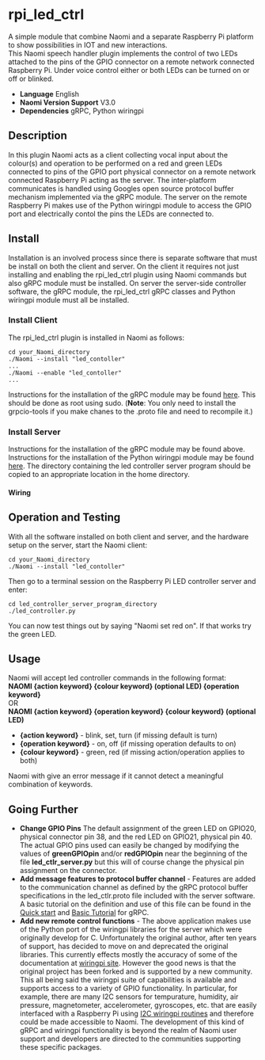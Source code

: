 # rpi_led_ctrl
A simple module that combine Naomi and a separate Raspberry Pi platform to show possibilities in IOT and new interactions.  
This Naomi speech handler plugin implements the control of two LEDs attached to the pins of the GPIO connector on a remote network connected Raspberry Pi. Under voice control either or both LEDs can be turned on or off or blinked.
- **Language** English
- **Naomi Version Support** V3.0
- **Dependencies** gRPC, Python wiringpi
## Description
In this plugin Naomi acts as a client collecting vocal input about the colour(s) and operation to be performed on a red and green LEDs connected to pins of the GPIO port physical connector on a remote network connected Raspberry Pi acting as the server. The inter-platform communicates is handled using Googles open source protocol buffer mechanism implemented via the gRPC module. The server on the remote Raspberry Pi makes use of the Python wiringpi module to access the GPIO port and electrically contol the pins the LEDs are connected to.
## Install
Installation is an involved process since there is separate software that must be install on both the client and server. On the client it requires not just installing and enabling the rpi_led_ctrl plugin using Naomi commands but also gRPC module must be installed. On server the server-side controller software, the gRPC module, the rpi_led_ctrl gRPC classes  and Python wiringpi module must all be installed.
### Install Client
The rpi_led_ctrl plugin is installed in Naomi as follows:
```shell
cd your_Naomi_directory
./Naomi --install "led_contoller"  
...  
./Naomi --enable "led_contoller"  
...  
```
Instructions for the installation of the gRPC module may be found [here](https://grpc.io/docs/languages/python/quickstart/). This should be done as root using sudo. (**Note**: You only need to install the grpcio-tools if you make chanes to the .proto file and need to recompile it.)
### Install Server
Instructions for the installation of the gRPC module may be found above.  
Instructions for the installation of the Python wiringpi module may be found [here](https://pypi.org/project/wiringpi/).
The directory containing the led controller server program should be copied to an appropriate location in the home directory.
#### Wiring

## Operation and Testing
With all the software installed on both client and server, and the hardware setup on the server, start the Naomi client:
```shell
cd your_Naomi_directory
./Naomi --install "led_contoller"    
```
Then go to a terminal session on the Raspberry Pi LED controller server and enter:
```shell
cd led_controller_server_program_directory
./led_controller.py 
```
You can now test things out by saying "Naomi set red on". If that works try the green LED.
## Usage
Naomi will accept led controller commands in the following format:  
**NAOMI {action keyword} {colour keyword} (optional LED) {operation keyword}**   
OR   
**NAOMI {action keyword} {operation keyword} {colour keyword} (optional LED)**  
- **{action keyword}** - blink, set, turn (if missing default is turn)
- **{operation keyword}** - on, off (if missing operation defaults to on)
- **{colour keyword}** - green, red (if missing action/operation applies to both)  

Naomi with give an error message if it cannot detect a meaningful combination of keywords.
## Going Further
- **Change GPIO Pins** The default assignment of the green LED on GPIO20, physical connector pin 38, and the red LED on GPIO21, physical pin 40. 
The actual GPIO pins used can easily be changed by modifying the values of **greenGPIOpin** and/or **redGPIOpin**
near the beginning of the file **led_ctlr_server.py** but this will of course change the physical pin assignment on the connector.
- **Add message features to protocol buffer channel** - Features are added to the communication channel as defined  by the gRPC protocol buffer specifications in the led_ctlr.proto file included with the server software. A basic tutorial on the definition and use of this file can be found in the [Quick start](https://grpc.io/docs/languages/python/quickstart/) and [Basic Tutorial](https://grpc.io/docs/languages/python/basics/) for gRPC.
- **Add new remote control functions** - The above application makes use of the Python port of the wiringpi libraries for the server which were originally develop for C. Unfortunately the original author, after ten years of support, has decided to move on and deprecated the original libraries. This currently effects mostly the accuracy of some of the documentation at [wiringpi site](http://wiringpi.com/). However the good news is that the original project has been forked and is supported by a new community.  
This all being said the wiringpi suite of capabilities is available and supports access to a variety of GPIO functionality. In particular, for example, there are many I2C sensors for tempurature, humidity, air pressure, magnetometer, accelerometer, gyroscopes, etc. that are easily interfaced with a Raspberry Pi using [I2C wiringpi routines](http://wiringpi.com/reference/i2c-library/) and therefore could be made accessible to Naomi. The development of this kind of gRPC and wiringpi functionality is beyond the realm of Naomi user support and developers are directed to the communities supporting these specific packages.
